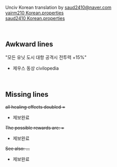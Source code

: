 Unciv Korean translation by saud2410@naver.com
<br>[yairm210 Korean.properties](https://github.com/yairm210/Unciv/blob/master/android/assets/jsons/translations/Korean.properties)
<br>[saud2410 Korean.properties](https://github.com/saud2410/Unciv/blob/master/android/assets/jsons/translations/Korean.properties)

<br>

## Awkward lines

"모든 유닛 도시 대항 공격시 전투력 +15%"
- 제우스 동상 civilopedia

<br>

## Missing lines

~~all healing effects doubled =~~
- 제보완료

~~The possible rewards are: =~~
- 제보완료

~~See also: ...~~
- 제보완료


